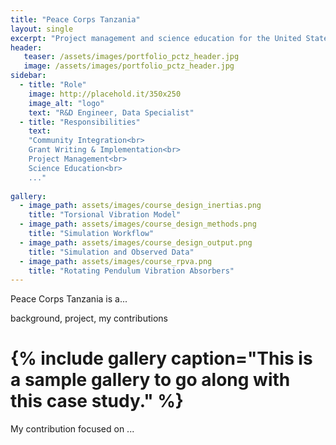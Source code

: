 ```yaml
---
title: "Peace Corps Tanzania"
layout: single
excerpt: "Project management and science education for the United States Peace Corps"
header:
   teaser: /assets/images/portfolio_pctz_header.jpg
   image: /assets/images/portfolio_pctz_header.jpg
sidebar:
  - title: "Role"
    image: http://placehold.it/350x250
    image_alt: "logo"
    text: "R&D Engineer, Data Specialist"
  - title: "Responsibilities"
    text: 
    "Community Integration<br>
    Grant Writing & Implementation<br>
    Project Management<br>
    Science Education<br>
    ..."
    
gallery:
  - image_path: assets/images/course_design_inertias.png
    title: "Torsional Vibration Model"
  - image_path: assets/images/course_design_methods.png
    title: "Simulation Workflow"
  - image_path: assets/images/course_design_output.png
    title: "Simulation and Observed Data"
  - image_path: assets/images/course_rpva.png
    title: "Rotating Pendulum Vibration Absorbers"
---
```


Peace Corps Tanzania is a...

background, project, my contributions

# {% include gallery caption="This is a sample gallery to go along with this case study." %}

My contribution focused on ...
